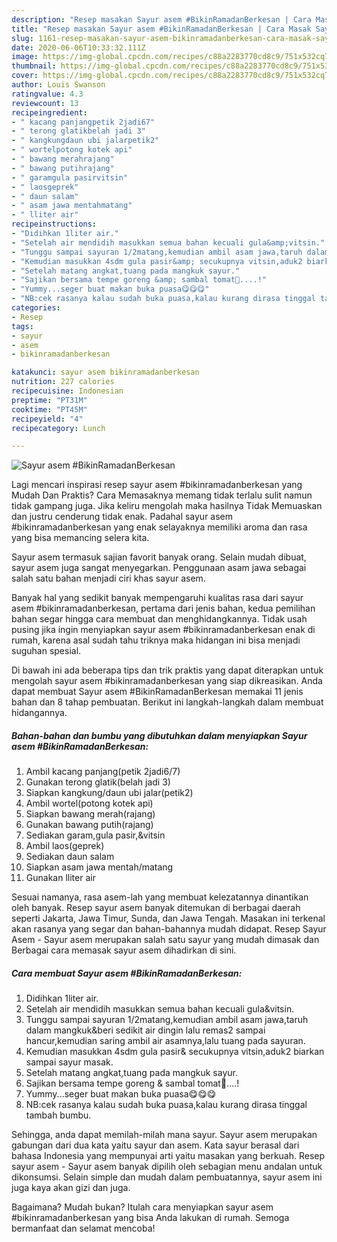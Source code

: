 ```yaml
---
description: "Resep masakan Sayur asem #BikinRamadanBerkesan | Cara Masak Sayur asem #BikinRamadanBerkesan Yang Lezat"
title: "Resep masakan Sayur asem #BikinRamadanBerkesan | Cara Masak Sayur asem #BikinRamadanBerkesan Yang Lezat"
slug: 1161-resep-masakan-sayur-asem-bikinramadanberkesan-cara-masak-sayur-asem-bikinramadanberkesan-yang-lezat
date: 2020-06-06T10:33:32.111Z
image: https://img-global.cpcdn.com/recipes/c88a2283770cd8c9/751x532cq70/sayur-asem-bikinramadanberkesan-foto-resep-utama.jpg
thumbnail: https://img-global.cpcdn.com/recipes/c88a2283770cd8c9/751x532cq70/sayur-asem-bikinramadanberkesan-foto-resep-utama.jpg
cover: https://img-global.cpcdn.com/recipes/c88a2283770cd8c9/751x532cq70/sayur-asem-bikinramadanberkesan-foto-resep-utama.jpg
author: Louis Swanson
ratingvalue: 4.3
reviewcount: 13
recipeingredient:
- " kacang panjangpetik 2jadi67"
- " terong glatikbelah jadi 3"
- " kangkungdaun ubi jalarpetik2"
- " wortelpotong kotek api"
- " bawang merahrajang"
- " bawang putihrajang"
- " garamgula pasirvitsin"
- " laosgeprek"
- " daun salam"
- " asam jawa mentahmatang"
- " lliter air"
recipeinstructions:
- "Didihkan 1liter air."
- "Setelah air mendidih masukkan semua bahan kecuali gula&amp;vitsin."
- "Tunggu sampai sayuran 1/2matang,kemudian ambil asam jawa,taruh dalam mangkuk&amp;beri sedikit air dingin lalu remas2 sampai hancur,kemudian saring ambil air asamnya,lalu tuang pada sayuran."
- "Kemudian masukkan 4sdm gula pasir&amp; secukupnya vitsin,aduk2 biarkan sampai sayur masak."
- "Setelah matang angkat,tuang pada mangkuk sayur."
- "Sajikan bersama tempe goreng &amp; sambal tomat🍅....!"
- "Yummy...seger buat makan buka puasa😋😋😋"
- "NB:cek rasanya kalau sudah buka puasa,kalau kurang dirasa tinggal tambah bumbu."
categories:
- Resep
tags:
- sayur
- asem
- bikinramadanberkesan

katakunci: sayur asem bikinramadanberkesan 
nutrition: 227 calories
recipecuisine: Indonesian
preptime: "PT31M"
cooktime: "PT45M"
recipeyield: "4"
recipecategory: Lunch

---
```



![Sayur asem #BikinRamadanBerkesan](https://img-global.cpcdn.com/recipes/c88a2283770cd8c9/751x532cq70/sayur-asem-bikinramadanberkesan-foto-resep-utama.jpg)

Lagi mencari inspirasi resep sayur asem #bikinramadanberkesan yang Mudah Dan Praktis? Cara Memasaknya memang tidak terlalu sulit namun tidak gampang juga. Jika keliru mengolah maka hasilnya Tidak Memuaskan dan justru cenderung tidak enak. Padahal sayur asem #bikinramadanberkesan yang enak selayaknya memiliki aroma dan rasa yang bisa memancing selera kita.

Sayur asem termasuk sajian favorit banyak orang. Selain mudah dibuat, sayur asem juga sangat menyegarkan. Penggunaan asam jawa sebagai salah satu bahan menjadi ciri khas sayur asem.

Banyak hal yang sedikit banyak mempengaruhi kualitas rasa dari sayur asem #bikinramadanberkesan, pertama dari jenis bahan, kedua pemilihan bahan segar hingga cara membuat dan menghidangkannya. Tidak usah pusing jika ingin menyiapkan sayur asem #bikinramadanberkesan enak di rumah, karena asal sudah tahu triknya maka hidangan ini bisa menjadi suguhan spesial.


Di bawah ini ada beberapa tips dan trik praktis yang dapat diterapkan untuk mengolah sayur asem #bikinramadanberkesan yang siap dikreasikan. Anda dapat membuat Sayur asem #BikinRamadanBerkesan memakai 11 jenis bahan dan 8 tahap pembuatan. Berikut ini langkah-langkah dalam membuat hidangannya.

<!--inarticleads1-->

##### Bahan-bahan dan bumbu yang dibutuhkan dalam menyiapkan Sayur asem #BikinRamadanBerkesan:

1. Ambil  kacang panjang(petik 2jadi6/7)
1. Gunakan  terong glatik(belah jadi 3)
1. Siapkan  kangkung/daun ubi jalar(petik2)
1. Ambil  wortel(potong kotek api)
1. Siapkan  bawang merah(rajang)
1. Gunakan  bawang putih(rajang)
1. Sediakan  garam,gula pasir,&amp;vitsin
1. Ambil  laos(geprek)
1. Sediakan  daun salam
1. Siapkan  asam jawa mentah/matang
1. Gunakan  lliter air


Sesuai namanya, rasa asem-lah yang membuat kelezatannya dinantikan oleh banyak. Resep sayur asem banyak ditemukan di berbagai daerah seperti Jakarta, Jawa Timur, Sunda, dan Jawa Tengah. Masakan ini terkenal akan rasanya yang segar dan bahan-bahannya mudah didapat. Resep Sayur Asem - Sayur asem merupakan salah satu sayur yang mudah dimasak dan Berbagai cara memasak sayur asem dihadirkan di sini. 

<!--inarticleads2-->

##### Cara membuat Sayur asem #BikinRamadanBerkesan:

1. Didihkan 1liter air.
1. Setelah air mendidih masukkan semua bahan kecuali gula&amp;vitsin.
1. Tunggu sampai sayuran 1/2matang,kemudian ambil asam jawa,taruh dalam mangkuk&amp;beri sedikit air dingin lalu remas2 sampai hancur,kemudian saring ambil air asamnya,lalu tuang pada sayuran.
1. Kemudian masukkan 4sdm gula pasir&amp; secukupnya vitsin,aduk2 biarkan sampai sayur masak.
1. Setelah matang angkat,tuang pada mangkuk sayur.
1. Sajikan bersama tempe goreng &amp; sambal tomat🍅....!
1. Yummy...seger buat makan buka puasa😋😋😋
1. NB:cek rasanya kalau sudah buka puasa,kalau kurang dirasa tinggal tambah bumbu.


Sehingga, anda dapat memilah-milah mana sayur. Sayur asem merupakan gabungan dari dua kata yaitu sayur dan asem. Kata sayur berasal dari bahasa Indonesia yang mempunyai arti yaitu masakan yang berkuah. Resep sayur asem - Sayur asem banyak dipilih oleh sebagian menu andalan untuk dikonsumsi. Selain simple dan mudah dalam pembuatannya, sayur asem ini juga kaya akan gizi dan juga. 

Bagaimana? Mudah bukan? Itulah cara menyiapkan sayur asem #bikinramadanberkesan yang bisa Anda lakukan di rumah. Semoga bermanfaat dan selamat mencoba!
